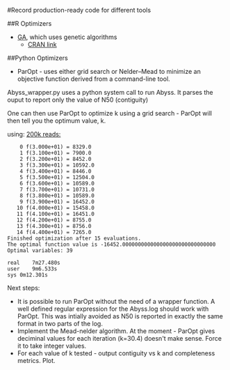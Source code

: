 #Record production-ready code for different tools  
 
##R Optimizers  
- [GA](R_optimizers/GA), which uses genetic algorithms  
	- [CRAN link](https://cran.r-project.org/web/packages/GA/index.html)  

##Python Optimizers  
- ParOpt - uses either grid search or Nelder–Mead to minimize an objective function derived from a command-line tool.


Abyss_wrapper.py uses a python system call to run Abyss. It parses the ouput to report only the value of N50 (contiguity)

One can then use ParOpt to optimize k using a grid search - ParOpt will then tell you the optimum value, k.

using: [200k reads:](http://bit.ly/2edvq6T)

```time ../ParOpt/popt --grid max '../ParOpt/Abyss_wrapper.py {0}' 'fx = (.*)' 30,45,1
    0 f(3.000e+01) = 8329.0
    1 f(3.100e+01) = 7900.0
    2 f(3.200e+01) = 8452.0
    3 f(3.300e+01) = 10592.0
    4 f(3.400e+01) = 8446.0
    5 f(3.500e+01) = 12504.0
    6 f(3.600e+01) = 10589.0
    7 f(3.700e+01) = 10731.0
    8 f(3.800e+01) = 10589.0
    9 f(3.900e+01) = 16452.0
   10 f(4.000e+01) = 15458.0
   11 f(4.100e+01) = 16451.0
   12 f(4.200e+01) = 8755.0
   13 f(4.300e+01) = 8756.0
   14 f(4.400e+01) = 7265.0
Finished optimization after 15 evaluations.
The optimal function value is -16452.000000000000000000000000000000
Optimal variables: 39

real	7m27.480s
user	9m6.533s
sys	0m12.301s
```

Next steps:
- It is possible to run ParOpt without the need of a wrapper function. A well defined regular expression for the Abyss.log should work with ParOpt. This was intially avoided as N50 is reported in exactly the same format in two parts of the log.
- Implement the Mead-nelder algorithm. At the moment - ParOpt gives deciminal values for each iteration (k=30.4) doesn't make sense. Force it to take integer values.
- For each value of k tested - output contiguity vs k and completeness metrics. Plot.
